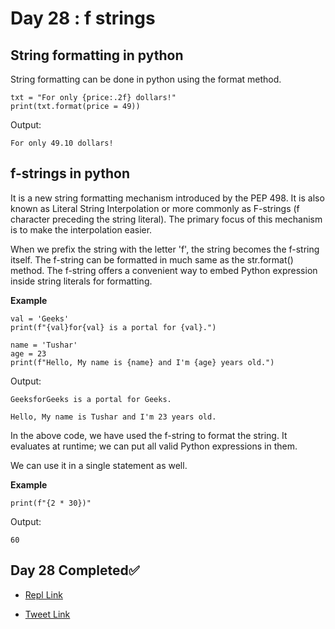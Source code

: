 # Day 28 : f strings

## String formatting in python
String formatting can be done in python using the format method.
```
txt = "For only {price:.2f} dollars!"
print(txt.format(price = 49))
```

Output:
```
For only 49.10 dollars!
```

## f-strings in python
It is a new string formatting mechanism introduced by the PEP 498. It is also known as Literal String Interpolation or more commonly as F-strings (f character preceding the string literal). The primary focus of this mechanism is to make the interpolation easier.

When we prefix the string with the letter 'f', the string becomes the f-string itself. The f-string can be formatted in much same as the str.format() method. The f-string offers a convenient way to embed Python expression inside string literals for formatting.

**Example**
```
val = 'Geeks'  
print(f"{val}for{val} is a portal for {val}.")  

name = 'Tushar'  
age = 23  
print(f"Hello, My name is {name} and I'm {age} years old.")
```

Output:
```
GeeksforGeeks is a portal for Geeks.

Hello, My name is Tushar and I'm 23 years old.
```
In the above code, we have used the f-string to format the string. It evaluates at runtime; we can put all valid Python expressions in them.

We can use it in a single statement as well.

**Example**
```
print(f"{2 * 30})"
```

Output:
```
60
```

## Day 28 Completed✅ 

* [Repl Link](https://replit.com/@kishanrajput23/28-Day28-f-strings)

* [Tweet Link](https://twitter.com/kishan_rajput23/status/1607077227304472578?s=20&t=qGpedt1YnMoCrZw3d-y0EQ)
